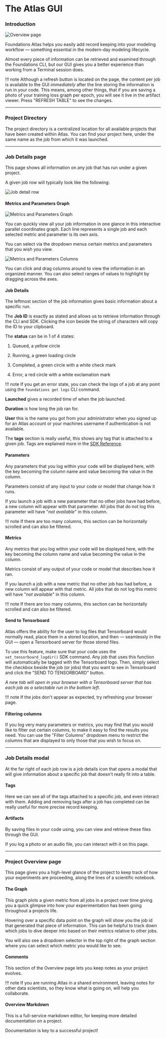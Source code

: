 # The Atlas GUI

### Introduction

![Overview page](assets/images/overview.png "Overview page")

Foundations Atlas helps you easily add record keeping into your modeling workflow — something essential in the modern-day modeling lifecycle.

Almost every piece of information can be retrieved and examined through the Foundations CLI, but our GUI gives you a better experience than working from a Terminal session does.

!!! note
    Although a refresh button is located on the page, the content per job is available to the GUI *immediately* after the
    line storing the information is run in your code. This means, among other things, that if you are saving a photo of your 
    training loss graph per epoch, you will see it live in the artifact viewer. Press "REFRESH TABLE" to see the changes.

---

### Project Directory

The project directory is a centralized location for all available projects that have been created within Atlas.
You can find your project here, under the same name as the job from which it was launched.

---

### Job Details page

This page shows all information on any job that has run under a given project.

A given job row will typically look like the following:

![Job detail row](assets/images/job-details-page-job-row.png "Job detail row")

#### Metrics and Parameters Graph

![Metrics and Parameters Graph](assets/images/parcoords-select.gif "Metrics and Parameters Graph")

You can quickly view all your job information in one glance in this interactive parallel coordinates graph. Each line represents a single job and each selected metric and parameter is its own axis.

You can select via the dropdown menus certain metrics and parameters that you wish you view.

![Metrics and Parameters Columns](assets/images/parcoords-column.gif "Metrics and Parameters Columns")

You can click and drag columns around to view the information in an organized manner. You can also select ranges of values to highlight by dragging across the axes.

#### Job Details

The leftmost section of the job information gives basic information about a specific run.

The **Job ID** is exactly as stated and allows us to retrieve information through the CLI and SDK. Clicking the icon beside
the string of characters will copy the ID to your clipboard.

The **status** can be in 1 of 4 states:
 
 1. Queued, a yellow circle
 
 2. Running, a green loading circle

 3. Completed, a green circle with a white check mark

 4. Error, a red circle with a white exclamation mark

!!! note 
    If you get an error state, you can check the logs of a job at any point using the `foundations get logs` CLI command.

**Launched** gives a recorded time of when the job launched.

**Duration** is how long the job ran for.

**User** this is the name you got from your administrator when you signed up for an Atlas account or your machines username if authentication is not available.

The **tags** section is really useful, this shows any tag that is attached to a given job. Tags are explained more in
the [SDK Reference](https://docs.atlas.dessa.com/en/latest/sdk-reference/SDK/).

#### Parameters

Any parameters that you log within your code will be displayed here, with the key becoming the column name and value
becoming the value in the column.

Parameters consist of any input to your code or model that change how it runs.

If you launch a job with a new parameter that no other jobs have had before, a new column will appear
with that parameter. All jobs that do not log this parameter will have "*not available*" in this column.

!!! note 
    If there are too many columns, this section can be horizontally scrolled and can also be filtered.

#### Metrics

Any metrics that you log within your code will be displayed here, with the key becoming the column name and value
becoming the value in the column.

Metrics consist of any output of your code or model that describes how it ran.

If you launch a job with a new metric that no other job has had before, a new column will appear
with that metric. All jobs that do not log this metric will have "*not available*" in this column.

!!! note
    If there are too many columns, this section can be horizontally scrolled and can also be filtered.

#### Send to Tensorboard

Atlas offers the ability for the user to log files that Tensorboard would normally read, place them in a stored location,
and then — seamlessly in the GUI — open a Tensorboard server for those stored files.

To use this feature, make sure that your code uses the `set_tensorboard_logdir()` SDK command. Any job that uses this function will
automatically be tagged with the Tensorboard logo. Then, simply select the checkbox beside the job (or jobs) that you
want to see in Tensorboard and click the "SEND TO TENSORBOARD" button.

*A new tab will open in your browser with a Tensorboard server that has each job as a selectable run in the bottom left.*

!!! note
    If the jobs don't appear as expected, try refreshing your browser page.

#### Filtering columns

If you log very many parameters or metrics, you may find that you would like to
filter out certain columns, to make it easy to find the results you need. You can use the "Filter Columns" dropdown menu to 
restrict the columns that are displayed to only those that you wish to focus on.

---

### Job Details modal

At the far right of each job row is a job details icon that opens a modal that will give information
about a specific job that doesn't really fit into a table. 

#### Tags

Here we can see all of the tags attached to a specific job, and even interact with them. Adding and removing
tags after a job has completed can be really useful for more precise record keeping.

#### Artifacts

By saving files in your code using, you can view and retrieve these files through the GUI.

If you log a photo or an audio file, you can interact with it on this page.

---

### Project Overview page

This page gives you a high-level glance of the project to keep track of how your experiments are proceeding, along the 
lines of a scientific notebook.

#### The Graph

This graph plots a given metric from all jobs in a project over time giving you a quick glimpse into how your 
experimentation has been going throughout a projects life.

Hovering over a specific data point on the graph will show you the job id that generated that piece of information. This
can be helpful to track down which jobs to dive deeper into based on their metrics relative to other jobs. 

You will also see a dropdown selector in the top right of the graph section where you can select which metric you would
like to see.

#### Comments

This section of the Overview page lets you keep notes as your project evolves. 

!!! note
    If you are running Atlas in a shared environment, leaving notes for other data scientists, so they know what is going on, will help you collaborate.

#### Overview Markdown

This is a full-service markdown editor, for keeping more detailed documentation on a project. 

Documentation is key to a successful project!